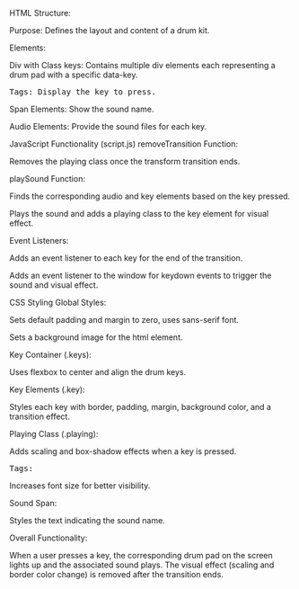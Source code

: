 HTML Structure:

Purpose: Defines the layout and content of a drum kit.

Elements:

Div with Class keys: Contains multiple div elements each representing a drum pad with a specific data-key.

<kbd> Tags: Display the key to press.

Span Elements: Show the sound name.

Audio Elements: Provide the sound files for each key.

JavaScript Functionality (script.js)
removeTransition Function:

Removes the playing class once the transform transition ends.

playSound Function:

Finds the corresponding audio and key elements based on the key pressed.

Plays the sound and adds a playing class to the key element for visual effect.

Event Listeners:

Adds an event listener to each key for the end of the transition.

Adds an event listener to the window for keydown events to trigger the sound and visual effect.

CSS Styling
Global Styles:

Sets default padding and margin to zero, uses sans-serif font.

Sets a background image for the html element.

Key Container (.keys):

Uses flexbox to center and align the drum keys.

Key Elements (.key):

Styles each key with border, padding, margin, background color, and a transition effect.

Playing Class (.playing):

Adds scaling and box-shadow effects when a key is pressed.

<kbd> Tags:

Increases font size for better visibility.

Sound Span:

Styles the text indicating the sound name.

Overall Functionality:

When a user presses a key, the corresponding drum pad on the screen lights up and the associated sound plays. The visual effect (scaling and border color change) is removed after the transition ends.
